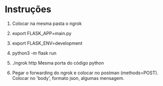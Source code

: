 # Instruções

1. Colocar na mesma pasta o ngrok

2. export FLASK_APP=main.py

3. export FLASK_ENV=development

4. python3 -m flask run

5. ./ngrok http <port>
Mesma porta do código python

6. Pegar o forwarding do ngrok e colocar no postman (methods=POST). Colocar no 'body', formato json, algumas mensagem.